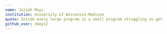 ```yaml
---
name: Joziah Mays
institution: University of Wisconsin-Madison
quote: Inside every large program is a small program struggling to get out. - Tony Hoare
github_user: Jmays2
---
```

